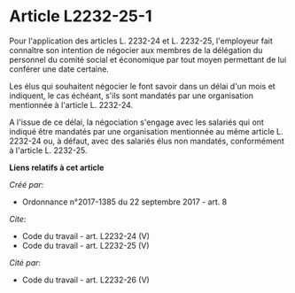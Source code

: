 # Article L2232-25-1

Pour l'application des articles L. 2232-24 et L. 2232-25, l'employeur fait connaître son intention de négocier aux membres de
la délégation du personnel du comité social et économique par tout moyen permettant de lui conférer une date certaine. 

Les élus qui souhaitent négocier le font savoir dans un délai d'un mois et indiquent, le cas échéant, s'ils sont mandatés par
une organisation mentionnée à l'article L. 2232-24. 

A l'issue de ce délai, la négociation s'engage avec les salariés qui ont indiqué être mandatés par une organisation
mentionnée au même article L. 2232-24 ou, à défaut, avec des salariés élus non mandatés, conformément à l'article L. 2232-25.

**Liens relatifs à cet article**

_Créé par_:

  - Ordonnance n°2017-1385 du 22 septembre 2017 - art. 8

_Cite_:

  - Code du travail - art. L2232-24 (V)
  - Code du travail - art. L2232-25 (V)

_Cité par_:

  - Code du travail - art. L2232-26 (V)
